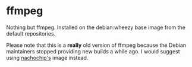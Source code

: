 # ffmpeg

Nothing but ffmpeg. Installed on the debian:wheezy base image from the default repositories.

Please note that this is a **really** old version of ffmpeg because the Debian maintainers stopped providing new builds a while ago. I would suggest using [nachochip's](https://hub.docker.com/r/nachochip/ffmpeg/) image instead.
